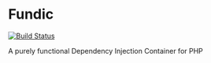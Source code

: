 # Fundic

[![Build Status](https://travis-ci.org/marcosh/fundic.svg?branch=master)](https://travis-ci.org/marcosh/fundic)

A purely functional Dependency Injection Container for PHP